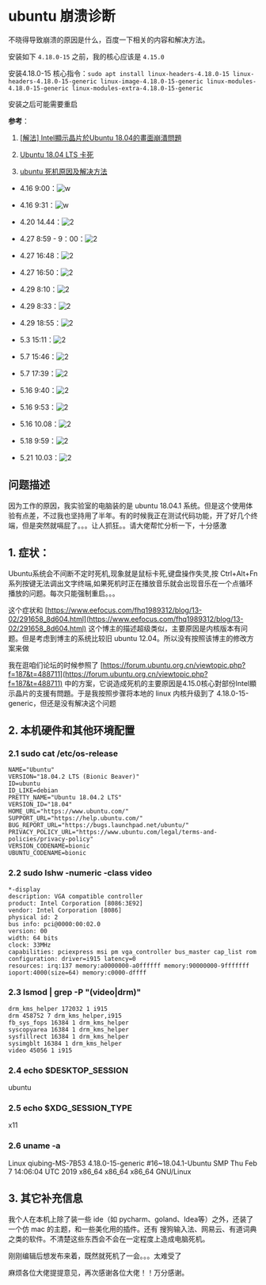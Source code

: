 # ubuntu 崩溃诊断

不晓得导致崩溃的原因是什么，百度一下相关的内容和解决方法。

安装如下 `4.18.0-15` 之前，我的核心应该是 `4.15.0`

安装4.18.0-15 核心指令：`sudo apt install linux-headers-4.18.0-15 linux-headers-4.18.0-15-generic linux-image-4.18.0-15-generic linux-modules-4.18.0-15-generic linux-modules-extra-4.18.0-15-generic`

安装之后可能需要重启

**参考**：

1. [[解法] Intel顯示晶片於Ubuntu 18.04的畫面崩潰問題](https://forum.ubuntu.org.cn/viewtopic.php?f=187&t=488711)

2. [Ubuntu 18.04 LTS 卡死](https://forum.ubuntu.org.cn/viewtopic.php?f=187&t=487614)

3. [ubuntu 死机原因及解决方法](https://www.eefocus.com/fhq1989312/blog/13-02/291658_8d604.html)

- 4.16 9:00：![w](http://ww1.sinaimg.cn/large/006alGmrly1g247cimtxmj31gw0rlb29.jpg)

- 4.16 9:31：![w](http://ww1.sinaimg.cn/large/006alGmrly1g2483je3eaj31gx0q6kjl.jpg)

- 4.20 14.44：![2](http://ww1.sinaimg.cn/large/006alGmrly1g293pxl6slj31h00amgoe.jpg)

- 4.27 8:59 - 9：00：![2](http://ww1.sinaimg.cn/large/006alGmrly1g2gxfxlusgj313i0mp7wh.jpg)

- 4.27 16:48：![2](http://ww1.sinaimg.cn/large/006alGmrly1g2happ8mylj31hb0r2e81.jpg)

- 4.27 16:50：![2](http://ww1.sinaimg.cn/large/006alGmrly1g2hao4gsp3j31h30qhe81.jpg)

- 4.29 8:10：![2](http://ww1.sinaimg.cn/large/006alGmrly1g2j6s4bbqoj31gy0r04p8.jpg)

- 4.29 8:33：![2](http://ww1.sinaimg.cn/large/006alGmrly1g2j7g6m6xaj31gy0p9trc.jpg)

- 4.29 18:55：![2](http://ww1.sinaimg.cn/large/006alGmrly1g2jpjol5dlj31gy0q44qp.jpg)

- 5.3 15:11：![2](http://ww1.sinaimg.cn/large/006alGmrly1g2o5hwdcplj30zp0etwxz.jpg)

- 5.7 15:46：![2](http://ww1.sinaimg.cn/large/006alGmrly1g2ssz3puqjj31h70pth5z.jpg)

- 5.7 17:39：![2](http://ww1.sinaimg.cn/large/006alGmrly1g2sy3ah115j31gr0q34gt.jpg)

- 5.16 9:40：![2](http://ww1.sinaimg.cn/large/006alGmrly1g32xbmu0n7j31gu0r27wh.jpg)

- 5.16 9:53：![2](http://ww1.sinaimg.cn/large/006alGmrly1g32xcmvstzj31gr0r17wh.jpg)

- 5.16 10.08：![2](http://ww1.sinaimg.cn/large/006alGmrly1g32xv9zu8fj31gu0rb1kx.jpg)

- 5.18 9:59：![2](http://ww1.sinaimg.cn/large/006alGmrly1g359hrwsm1j31gy0r5ngc.jpg)

- 5.21 10.03：![2](http://ww1.sinaimg.cn/large/006alGmrly1g38q86wa8gj313i0na1kx.jpg)

## 问题描述

因为工作的原因，我实验室的电脑装的是 ubuntu 18.04.1 系统。但是这个使用体验有点差，不过我也坚持用了半年。有的时候我正在测试代码功能，开了好几个终端，但是突然就嗝屁了。。。让人抓狂。。请大佬帮忙分析一下，十分感激

## 1. 症状：

Ubuntu系统会不间断不定时死机,现象就是鼠标卡死,键盘操作失灵,按 Ctrl+Alt+Fn 系列按键无法调出文字终端,如果死机时正在播放音乐就会出现音乐在一个点循环播放的问题。每次只能强制重启。。。

这个症状和 [https://www.eefocus.com/fhq1989312/blog/13-02/291658_8d604.html](https://www.eefocus.com/fhq1989312/blog/13-02/291658_8d604.html) 这个博主的描述超级类似，主要原因是内核版本有问题。但是考虑到博主的系统比较旧 ubuntu 12.04。所以没有按照该博主的修改方案来做

我在逛咱们论坛的时候参照了 [https://forum.ubuntu.org.cn/viewtopic.php?f=187&t=488711](https://forum.ubuntu.org.cn/viewtopic.php?f=187&t=488711) 中的方案，它说造成死机的主要原因是4.15.0核心對部份Intel顯示晶片的支援有問題。于是我按照步骤将本地的 linux 内核升级到了 4.18.0-15-generic，但还是没有解决这个问题

## 2. 本机硬件和其他环境配置

### 2.1 sudo cat /etc/os-release

```
NAME="Ubuntu"
VERSION="18.04.2 LTS (Bionic Beaver)"
ID=ubuntu
ID_LIKE=debian
PRETTY_NAME="Ubuntu 18.04.2 LTS"
VERSION_ID="18.04"
HOME_URL="https://www.ubuntu.com/"
SUPPORT_URL="https://help.ubuntu.com/"
BUG_REPORT_URL="https://bugs.launchpad.net/ubuntu/"
PRIVACY_POLICY_URL="https://www.ubuntu.com/legal/terms-and-policies/privacy-policy"
VERSION_CODENAME=bionic
UBUNTU_CODENAME=bionic
```

### 2.2 sudo lshw -numeric -class video

```
*-display
description: VGA compatible controller
product: Intel Corporation [8086:3E92]
vendor: Intel Corporation [8086]
physical id: 2
bus info: pci@0000:00:02.0
version: 00
width: 64 bits
clock: 33MHz
capabilities: pciexpress msi pm vga_controller bus_master cap_list rom
configuration: driver=i915 latency=0
resources: irq:137 memory:a0000000-a0ffffff memory:90000000-9fffffff ioport:4000(size=64) memory:c0000-dffff
```

### 2.3 lsmod | grep -P "(video|drm)"

```
drm_kms_helper 172032 1 i915
drm 458752 7 drm_kms_helper,i915
fb_sys_fops 16384 1 drm_kms_helper
syscopyarea 16384 1 drm_kms_helper
sysfillrect 16384 1 drm_kms_helper
sysimgblt 16384 1 drm_kms_helper
video 45056 1 i915
```

### 2.4 echo $DESKTOP_SESSION

ubuntu

### 2.5 echo $XDG_SESSION_TYPE

x11

### 2.6 uname -a

Linux qiubing-MS-7B53 4.18.0-15-generic #16~18.04.1-Ubuntu SMP Thu Feb 7 14:06:04 UTC 2019 x86_64 x86_64 x86_64 GNU/Linux

## 3. 其它补充信息

我个人在本机上除了装一些 ide（如 pycharm、goland、Idea等）之外，还装了一个仿 mac 的主题，和一些美化用的插件。还有 搜狗输入法、网易云、有道词典之类的软件。不清楚这些东西会不会在一定程度上造成电脑死机。

刚刚编辑后想发布来着，既然就死机了一会。。。太难受了 

麻烦各位大佬提提意见，再次感谢各位大佬！！万分感谢。